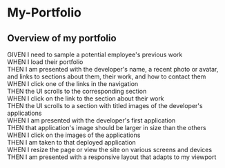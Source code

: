 # My-Portfolio
## Overview of my portfolio
GIVEN I need to sample a potential employee's previous work</br>
WHEN I load their portfolio</br>
THEN I am presented with the developer's name, a recent photo or avatar, and links to sections about them, their work, and how to contact them</br>
WHEN I click one of the links in the navigation</br>
THEN the UI scrolls to the corresponding section</br>
WHEN I click on the link to the section about their work</br>
THEN the UI scrolls to a section with titled images of the developer's applications</br>
WHEN I am presented with the developer's first application</br>
THEN that application's image should be larger in size than the others</br>
WHEN I click on the images of the applications</br>
THEN I am taken to that deployed application</br>
WHEN I resize the page or view the site on various screens and devices</br>
THEN I am presented with a responsive layout that adapts to my viewport

